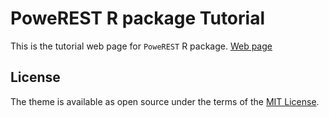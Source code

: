 # PoweREST R package Tutorial

This is the tutorial web page for `PoweREST` R package.
[Web page](https://lanshui98.github.io/powerest)

## License

The theme is available as open source under the terms of the [MIT License](./LICENSE.md).
